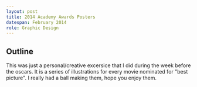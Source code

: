 ```yaml
---
layout: post
title: 2014 Academy Awards Posters
datespan: February 2014
role: Graphic Design
---
```


## Outline

This was just a personal/creative excersice that I did during the week before the oscars. It is a series of illustrations for every movie nominated for "best picture". I really had a ball making them, hope you enjoy them.


